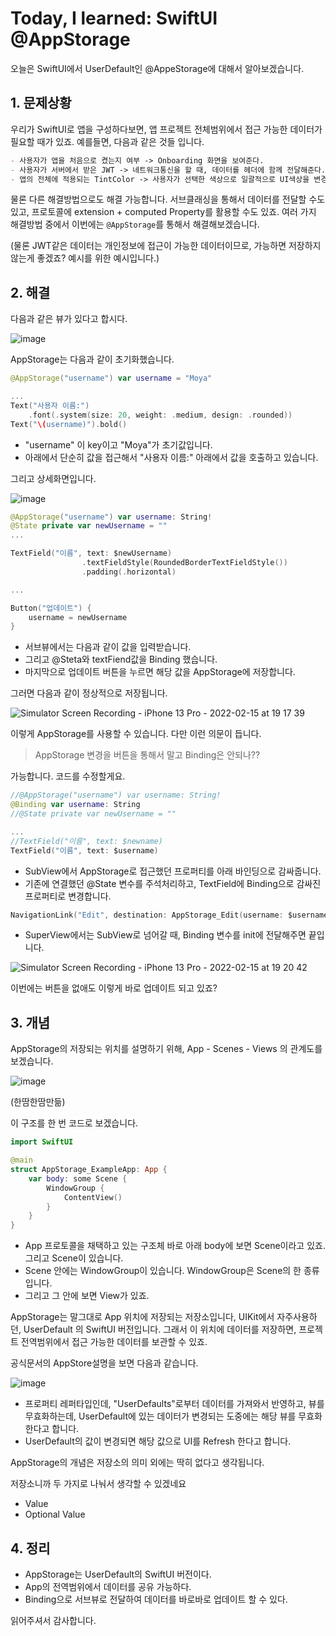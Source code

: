 # Today, I learned: SwiftUI @AppStorage

 오늘은 SwiftUI에서 UserDefault인 @AppeStorage에 대해서 알아보겠습니다.



## 1. 문제상황

 우리가 SwiftUI로 앱을 구성하다보면, 앱 프로젝트 전체범위에서 접근 가능한 데이터가 필요할 때가 있죠. 예를들면, 다음과 같은 것들 입니다.

```markdown
- 사용자가 앱을 처음으로 켰는지 여부 -> Onboarding 화면을 보여준다.
- 사용자가 서버에서 받은 JWT -> 네트워크통신을 할 때, 데이터를 헤더에 함께 전달해준다.
- 앱의 전체에 적용되는 TintColor -> 사용자가 선택한 색상으로 일괄적으로 UI색상을 변경한다.
```

 물론 다른 해결방법으로도 해결 가능합니다. 서브클래싱을 통해서 데이터를 전달할 수도 있고, 프로토콜에 extension + computed Property를 활용할 수도 있죠. 여러 가지 해결방법 중에서 이번에는 `@AppStorage`를 통해서 해결해보겠습니다.

(물론 JWT같은 데이터는 개인정보에 접근이 가능한 데이터이므로, 가능하면 저장하지 않는게 좋겠죠? 예시를 위한 예시입니다.)

## 2. 해결

 다음과 같은 뷰가 있다고 합시다.

![image](https://user-images.githubusercontent.com/65879950/154042872-8953683d-b06d-4d9d-b898-ec3ff2b76d41.png)


 AppStorage는 다음과 같이 초기화했습니다.

```swift
@AppStorage("username") var username = "Moya"

...
Text("사용자 이름:")
	.font(.system(size: 20, weight: .medium, design: .rounded))
Text("\(username)").bold()
```

- "username" 이 key이고 "Moya"가 초기값입니다.
- 아래에서 단순히 값을 접근해서 "사용자 이름:" 아래에서 값을 호출하고 있습니다.



그리고 상세화면입니다.

![image](https://user-images.githubusercontent.com/65879950/154042905-6b516aeb-23ff-4aee-98ca-8b815c1ddf1c.png)


```swift
@AppStorage("username") var username: String!
@State private var newUsername = ""
...

TextField("이름", text: $newUsername)
                .textFieldStyle(RoundedBorderTextFieldStyle())
                .padding(.horizontal)

...

Button("업데이트") {
	username = newUsername
}
```

- 서브뷰에서는 다음과 같이 값을 입력받습니다.
- 그리고 @Steta와 textFiend값을 Binding 했습니다.
- 마지막으로 업데이트 버튼을 누르면 해당 값을 AppStorage에 저장합니다.



그러면 다음과 같이 정상적으로 저장됩니다.

![Simulator Screen Recording - iPhone 13 Pro - 2022-02-15 at 19 17 39](https://user-images.githubusercontent.com/65879950/154042934-a6d63f4f-df6c-4f3a-9e4f-cfcc6728ab76.gif)




이렇게 AppStorage를 사용할 수 있습니다. 다만 이런 의문이 듭니다.

> AppStorage 변경을 버튼을 통해서 말고 Binding은 안되나??



가능합니다. 코드를 수정할게요.

```swift
//@AppStorage("username") var username: String!
@Binding var username: String
//@State private var newUsername = ""

...
//TextField("이름", text: $newname)
TextField("이름", text: $username)
```

- SubView에서 AppStorage로 접근했던 프로퍼티를 아래 바인딩으로 감싸줍니다.
- 기존에 연결했던 @State 변수를 주석처리하고, TextField에 Binding으로 감싸진 프로퍼티로 변경합니다.



```swift
NavigationLink("Edit", destination: AppStorage_Edit(username: $username))
```

- SuperView에서는 SubView로 넘어갈 때, Binding 변수를 init에 전달해주면 끝입니다.


![Simulator Screen Recording - iPhone 13 Pro - 2022-02-15 at 19 20 42](https://user-images.githubusercontent.com/65879950/154042985-79af2997-c75f-4122-aaa0-6901b8f626b2.gif)



이번에는 버튼을 없애도 이렇게 바로 업데이트 되고 있죠?





## 3. 개념

 AppStorage의 저장되는 위치를 설명하기 위해, App - Scenes - Views 의 관계도를 보겠습니다.

![image](https://user-images.githubusercontent.com/65879950/154043039-567b858d-4492-496f-946b-e671e6e53eec.png)


(한땀한땀만듦)

이 구조를 한 번 코드로 보겠습니다.

```swift
import SwiftUI

@main
struct AppStorage_ExampleApp: App {
    var body: some Scene {
        WindowGroup {
            ContentView()
        }
    }
}

```

- App 프로토콜을 채택하고 있는 구조체 바로 아래 body에 보면 Scene이라고 있죠. 그리고 Scene이 있습니다.
- Scene 안에는 WindowGroup이 있습니다. WindowGroup은 Scene의 한 종류입니다. 
- 그리고 그 안에 보면 View가 있죠. 



 AppStorage는 말그대로 App 위치에 저장되는 저장소입니다, UIKit에서 자주사용하던, UserDefault 의 SwiftUI 버전입니다. 그래서 이 위치에 데이터를 저장하면, 프로젝트 전역범위에서 접근 가능한 데이터를 보관할 수 있죠.



공식문서의 AppStore설명을 보면 다음과 같습니다.

![image](https://user-images.githubusercontent.com/65879950/154043090-cf9f0829-b19b-416a-931d-f856cc9c4e75.png)


- 프로퍼티 레퍼타입인데, "UserDefaults"로부터 데이터를 가져와서 반영하고, 뷰를 무효화하는데, UserDefault에 있는 데이터가 변경되는 도중에는 해당 뷰를 무효화 한다고 합니다.
- UserDefault의 값이 변경되면 해당 값으로 UI를 Refresh 한다고 합니다.



AppStorage의 개념은 저장소의 의미 외에는 딱히 없다고 생각됩니다.

저장소니까 두 가지로 나눠서 생각할 수 있겠네요

- Value
- Optional Value



## 4. 정리

- AppStorage는 UserDefault의 SwiftUI 버전이다.
- App의 전역범위에서 데이터를 공유 가능하다.
- Binding으로 서브뷰로 전달하여 데이터를 바로바로 업데이트 할 수 있다.





읽어주셔서 감사합니다.
